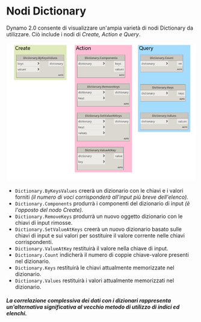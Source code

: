 

# Nodi Dictionary

Dynamo 2.0 consente di visualizzare un'ampia varietà di nodi Dictionary da utilizzare. Ciò include i nodi di *Create, Action e Query*.

![IMMAGINE](images/9-2/9-2_dictionaryNodes.png)

* ```Dictionary.ByKeysValues``` creerà un dizionario con le chiavi e i valori forniti *(il numero di voci corrisponderà all'input più breve dell'elenco).*
* ```Dictionary.Components``` produrrà i componenti del dizionario di input *(è l'opposto del nodo Create).*
* ```Dictionary.RemoveKeys``` produrrà un nuovo oggetto dizionario con le chiavi di input rimosse.
* ```Dictionary.SetValueAtKeys``` creerà un nuovo dizionario basato sulle chiavi di input e sui valori per sostituire il valore corrente nelle chiavi corrispondenti.
* ```Dictionary.ValueAtKey``` restituirà il valore nella chiave di input.
* ```Dictionary.Count``` indicherà il numero di coppie chiave-valore presenti nel dizionario.
* ```Dictionary.Keys``` restituirà le chiavi attualmente memorizzate nel dizionario.
* ```Dictionary.Values``` restituirà i valori attualmente memorizzati nel dizionario.

##### _La correlazione complessiva dei dati con i dizionari rappresenta un'alternativa significativa al vecchio metodo di utilizzo di indici ed elenchi._

